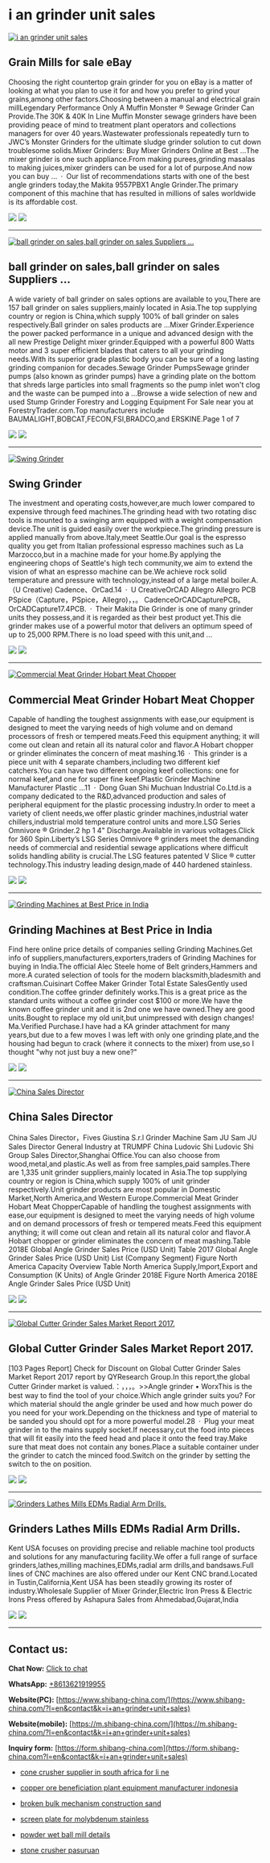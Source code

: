 # i an grinder unit sales

<a href="https://swt.shibang-china.com/?l=en&img&k=i+an+grinder+unit+sales" target="_blank">![i an grinder unit sales](http://static.shibang-china.com/all-800x300/120.jpg)</a>

## Grain Mills for sale eBay
Choosing the right countertop grain grinder for you on eBay is a matter of looking at what you plan to use it for and how you prefer to grind your grains,among other factors.Choosing between a manual and electrical grain millLegendary Performance Only A Muffin Monster &#174; Sewage Grinder Can Provide.The 30K &amp; 40K In Line Muffin Monster sewage grinders have been providing peace of mind to treatment plant operators and collections managers for over 40 years.Wastewater professionals repeatedly turn to JWC’s Monster Grinders for the ultimate sludge grinder solution to cut down troublesome solids.Mixer Grinders: Buy Mixer Grinders Online at Best …The mixer grinder is one such appliance.From making purees,grinding masalas to making juices,mixer grinders can be used for a lot of purpose.And now you can buy …&ensp;&#0183;&ensp;Our list of recommendations starts with one of the best angle grinders today,the Makita 9557PBX1 Angle Grinder.The primary component of this machine that has resulted in millions of sales worldwide is its affordable cost.


<a href="https://whatsapp.shibangsoft.com/WhatsApp.php" target="_blank" title="WhatsApp">![](http://static.shibang-china.com/icon/whatsapp.png)</a> <a href="https://swt.shibang-china.com/?l=en&icon&k=i+an+grinder+unit+sales" target="_blank">![](http://static.shibang-china.com/icon/chat-en.png)</a>

---

<a href="https://swt.shibang-china.com/?l=en&img&k=i+an+grinder+unit+sales" target="_blank">![ball grinder on sales,ball grinder on sales Suppliers …](http://static.shibang-china.com/all-800x300/1032.jpg)</a>

## ball grinder on sales,ball grinder on sales Suppliers …
A wide variety of ball grinder on sales options are available to you,There are 157 ball grinder on sales suppliers,mainly located in Asia.The top supplying country or region is China,which supply 100% of ball grinder on sales respectively.Ball grinder on sales products are …Mixer Grinder.Experience the power packed performance in a unique and advanced design with the all new Prestige Delight mixer grinder.Equipped with a powerful 800 Watts motor and 3 super efficient blades that caters to all your grinding needs.With its superior grade plastic body you can be sure of a long lasting grinding companion for decades.Sewage Grinder PumpsSewage grinder pumps (also known as grinder pumps) have a grinding plate on the bottom that shreds large particles into small fragments so the pump inlet won't clog and the waste can be pumped into a …Browse a wide selection of new and used Stump Grinder Forestry and Logging Equipment For Sale near you at ForestryTrader.com.Top manufacturers include BAUMALIGHT,BOBCAT,FECON,FSI,BRADCO,and ERSKINE.Page 1 of 7


<a href="https://whatsapp.shibangsoft.com/WhatsApp.php" target="_blank" title="WhatsApp">![](http://static.shibang-china.com/icon/whatsapp.png)</a> <a href="https://swt.shibang-china.com/?l=en&icon&k=i+an+grinder+unit+sales" target="_blank">![](http://static.shibang-china.com/icon/chat-en.png)</a>

---

<a href="https://swt.shibang-china.com/?l=en&img&k=i+an+grinder+unit+sales" target="_blank">![Swing Grinder](http://static.shibang-china.com/all-800x300/408.jpg)</a>

## Swing Grinder
The investment and operating costs,however,are much lower compared to expensive through feed machines.The grinding head with two rotating disc tools is mounted to a swinging arm equipped with a weight compensation device.The unit is guided easily over the workpiece.The grinding pressure is applied manually from above.Italy,meet Seattle.Our goal is the espresso quality you get from Italian professional espresso machines such as La Marzocco,but in a machine made for your home.By applying the engineering chops of Seattle's high tech community,we aim to extend the vision of what an espresso machine can be.We achieve rock solid temperature and pressure with technology,instead of a large metal boiler.A.（U Creative) Cadence、OrCad.14&ensp;&#0183;&ensp;U CreativeOrCAD Allegro Allegro PCB PSpice（Capture，PSpice，Allegro)，，。 CadenceOrCADCapturePCB。OrCADCapture17.4PCB.&ensp;&#0183;&ensp;Their Makita Die Grinder is one of many grinder units they possess,and it is regarded as their best product yet.This die grinder makes use of a powerful motor that delivers an optimum speed of up to 25,000 RPM.There is no load speed with this unit,and …


<a href="https://whatsapp.shibangsoft.com/WhatsApp.php" target="_blank" title="WhatsApp">![](http://static.shibang-china.com/icon/whatsapp.png)</a> <a href="https://swt.shibang-china.com/?l=en&icon&k=i+an+grinder+unit+sales" target="_blank">![](http://static.shibang-china.com/icon/chat-en.png)</a>

---

<a href="https://swt.shibang-china.com/?l=en&img&k=i+an+grinder+unit+sales" target="_blank">![Commercial Meat Grinder Hobart Meat Chopper](http://static.shibang-china.com/all-800x300/448.jpg)</a>

## Commercial Meat Grinder Hobart Meat Chopper
Capable of handling the toughest assignments with ease,our equipment is designed to meet the varying needs of high volume and on demand processors of fresh or tempered meats.Feed this equipment anything; it will come out clean and retain all its natural color and flavor.A Hobart chopper or grinder eliminates the concern of meat mashing.16&ensp;&#0183;&ensp;This grinder is a piece unit with 4 separate chambers,including two different kief catchers.You can have two different ongoing keef collections: one for normal keef,and one for super fine keef.Plastic Grinder Machine Manufacturer Plastic …11&ensp;&#0183;&ensp;Dong Guan Shi Muchuan Industrial Co.Ltd.is a company dedicated to the R&amp;D,advanced production and sales of peripheral equipment for the plastic processing industry.In order to meet a variety of client needs,we offer plastic grinder machines,industrial water chillers,industrial mold temperature control units and more.LSG Series Omnivore &#174; Grinder.2 hp 1 4&quot; Discharge.Available in various voltages.Click for 360 Spin.Liberty’s LSG Series Omnivore &#174; grinders meet the demanding needs of commercial and residential sewage applications where difficult solids handling ability is crucial.The LSG features patented V Slice &#174; cutter technology.This industry leading design,made of 440 hardened stainless.


<a href="https://whatsapp.shibangsoft.com/WhatsApp.php" target="_blank" title="WhatsApp">![](http://static.shibang-china.com/icon/whatsapp.png)</a> <a href="https://swt.shibang-china.com/?l=en&icon&k=i+an+grinder+unit+sales" target="_blank">![](http://static.shibang-china.com/icon/chat-en.png)</a>

---

<a href="https://swt.shibang-china.com/?l=en&img&k=i+an+grinder+unit+sales" target="_blank">![Grinding Machines at Best Price in India](http://static.shibang-china.com/all-800x300/1283.jpg)</a>

## Grinding Machines at Best Price in India
Find here online price details of companies selling Grinding Machines.Get info of suppliers,manufacturers,exporters,traders of Grinding Machines for buying in India.The official Alec Steele home of Belt grinders,Hammers and more.A curated selection of tools for the modern blacksmith,bladesmith and craftsman.Cuisinart Coffee Maker Grinder Total Estate SalesGently used condition.The coffee grinder definitely works.This is a great price as the standard units without a coffee grinder cost $100 or more.We have the known coffee grinder unit and it is 2nd one we have owned.They are good units.Bought to replace my old unit,but unimpressed with design changes! Ma.Verified Purchase.I have had a KA grinder attachment for many years,but due to a few moves I was left with only one grinding plate,and the housing had begun to crack (where it connects to the mixer) from use,so I thought &quot;why not just buy a new one?&quot;


<a href="https://whatsapp.shibangsoft.com/WhatsApp.php" target="_blank" title="WhatsApp">![](http://static.shibang-china.com/icon/whatsapp.png)</a> <a href="https://swt.shibang-china.com/?l=en&icon&k=i+an+grinder+unit+sales" target="_blank">![](http://static.shibang-china.com/icon/chat-en.png)</a>

---

<a href="https://swt.shibang-china.com/?l=en&img&k=i+an+grinder+unit+sales" target="_blank">![China Sales Director](http://static.shibang-china.com/all-800x300/612.jpg)</a>

## China Sales Director
China Sales Director，Fives Giustina S.r.l Grinder Machine Sam JU Sam JU Sales Director General Industry at TRUMPF China Ludovic Shi Ludovic Shi Group Sales Director,Shanghai Office.You can also choose from wood,metal,and plastic.As well as from free samples,paid samples.There are 1,335 unit grinder suppliers,mainly located in Asia.The top supplying country or region is China,which supply 100% of unit grinder respectively.Unit grinder products are most popular in Domestic Market,North America,and Western Europe.Commercial Meat Grinder Hobart Meat ChopperCapable of handling the toughest assignments with ease,our equipment is designed to meet the varying needs of high volume and on demand processors of fresh or tempered meats.Feed this equipment anything; it will come out clean and retain all its natural color and flavor.A Hobart chopper or grinder eliminates the concern of meat mashing.Table 2018E Global Angle Grinder Sales Price (USD Unit) Table 2017 Global Angle Grinder Sales Price (USD Unit) List (Company Segment) Figure North America Capacity Overview Table North America Supply,Import,Export and Consumption (K Units) of Angle Grinder 2018E Figure North America 2018E Angle Grinder Sales Price (USD Unit)


<a href="https://whatsapp.shibangsoft.com/WhatsApp.php" target="_blank" title="WhatsApp">![](http://static.shibang-china.com/icon/whatsapp.png)</a> <a href="https://swt.shibang-china.com/?l=en&icon&k=i+an+grinder+unit+sales" target="_blank">![](http://static.shibang-china.com/icon/chat-en.png)</a>

---

<a href="https://swt.shibang-china.com/?l=en&img&k=i+an+grinder+unit+sales" target="_blank">![Global Cutter Grinder Sales Market Report 2017.](http://static.shibang-china.com/all-800x300/764.jpg)</a>

## Global Cutter Grinder Sales Market Report 2017.
[103 Pages Report] Check for Discount on Global Cutter Grinder Sales Market Report 2017 report by QYResearch Group.In this report,the global Cutter Grinder market is valued.：，，，。&gt;&gt;Angle grinder • WorxThis is the best way to find the tool of your choice.Which angle grinder suits you? For which material should the angle grinder be used and how much power do you need for your work.Depending on the thickness and type of material to be sanded you should opt for a more powerful model.28&ensp;&#0183;&ensp;Plug your meat grinder in to the mains supply socket.If necessary,cut the food into pieces that will fit easily into the feed head and place it onto the feed tray.Make sure that meat does not contain any bones.Place a suitable container under the grinder to catch the minced food.Switch on the grinder by setting the switch to the on position.


<a href="https://whatsapp.shibangsoft.com/WhatsApp.php" target="_blank" title="WhatsApp">![](http://static.shibang-china.com/icon/whatsapp.png)</a> <a href="https://swt.shibang-china.com/?l=en&icon&k=i+an+grinder+unit+sales" target="_blank">![](http://static.shibang-china.com/icon/chat-en.png)</a>

---

<a href="https://swt.shibang-china.com/?l=en&img&k=i+an+grinder+unit+sales" target="_blank">![Grinders Lathes Mills EDMs Radial Arm Drills.](http://static.shibang-china.com/all-800x300/568.jpg)</a>

## Grinders Lathes Mills EDMs Radial Arm Drills.
Kent USA focuses on providing precise and reliable machine tool products and solutions for any manufacturing facility.We offer a full range of surface grinders,lathes,milling machines,EDMs,radial arm drills,and bandsaws.Full lines of CNC machines are also offered under our Kent CNC brand.Located in Tustin,California,Kent USA has been steadily growing its roster of industry.Wholesale Supplier of Mixer Grinder,Electric Iron Press &amp; Electric Irons Press offered by Ashapura Sales from Ahmedabad,Gujarat,India

<a href="https://whatsapp.shibangsoft.com/WhatsApp.php" target="_blank" title="WhatsApp">![](http://static.shibang-china.com/icon/whatsapp.png)</a> <a href="https://swt.shibang-china.com/?l=en&icon&k=i+an+grinder+unit+sales" target="_blank">![](http://static.shibang-china.com/icon/chat-en.png)</a>

---
## Contact us:

**Chat Now:** [Click to chat](https://swt.shibang-china.com?l=en&contact&k=i+an+grinder+unit+sales)

**WhatsApp:**  [+8613621919955](https://whatsapp.shibangsoft.com/WhatsApp.php)

**Website(PC):** [https://www.shibang-china.com/](https://www.shibang-china.com/?l=en&contact&k=i+an+grinder+unit+sales)

**Website(mobile):** [https://m.shibang-china.com/](https://m.shibang-china.com/?l=en&contact&k=i+an+grinder+unit+sales)

**Inquiry form:** [https://form.shibang-china.com](https://form.shibang-china.com?l=en&contact&k=i+an+grinder+unit+sales)

* [cone crusher supplier in south africa for li ne](../146/cone%20crusher%20supplier%20in%20south%20africa%20for%20li%20ne.md)

* [copper ore beneficiation plant equipment manufacturer indonesia](../145/copper%20ore%20beneficiation%20plant%20equipment%20manufacturer%20indonesia.md)

* [broken bulk mechanism construction sand](../141/broken%20bulk%20mechanism%20construction%20sand.md)

* [screen plate for molybdenum stainless](../149/screen%20plate%20for%20molybdenum%20stainless.md)

* [powder wet ball mill details](../149/powder%20wet%20ball%20mill%20details.md)

* [stone crusher pasuruan](../142/stone%20crusher%20pasuruan.md)